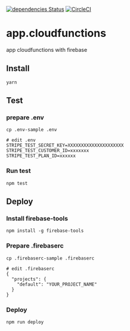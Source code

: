 [![dependencies Status](https://david-dm.org/orangesys/app.cloudfunctions/status.svg)](https://david-dm.org/orangesys/app.cloudfunctions)
[![CircleCI](https://circleci.com/gh/orangesys/app.cloudfunctions.svg?style=svg)](https://circleci.com/gh/orangesys/app.cloudfunctions)
# app.cloudfunctions

app cloudfunctions with firebase


## Install

```
yarn
```

## Test

### prepare .env

```
cp .env-sample .env
```

```
# edit .env
STRIPE_TEST_SECRET_KEY=XXXXXXXXXXXXXXXXXXXXX
STRIPE_TEST_CUSTOMER_ID=xxxxxxx
STRIPE_TEST_PLAN_ID=xxxxxx
```

### Run test

```
npm test
```

## Deploy

### Install firebase-tools

```
npm install -g firebase-tools
```

### Prepare .firebaserc

```
cp .firebaserc-sample .firebaserc
```

```
# edit .firebaserc
{
  "projects": {
    "default": "YOUR_PROJECT_NAME"
  }
}
```

### Deploy

```
npm run deploy
```
